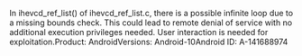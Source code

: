 In ihevcd_ref_list() of ihevcd_ref_list.c, there is a possible infinite loop due to a missing bounds check. This could lead to remote denial of service with no additional execution privileges needed. User interaction is needed for exploitation.Product: AndroidVersions: Android-10Android ID: A-141688974